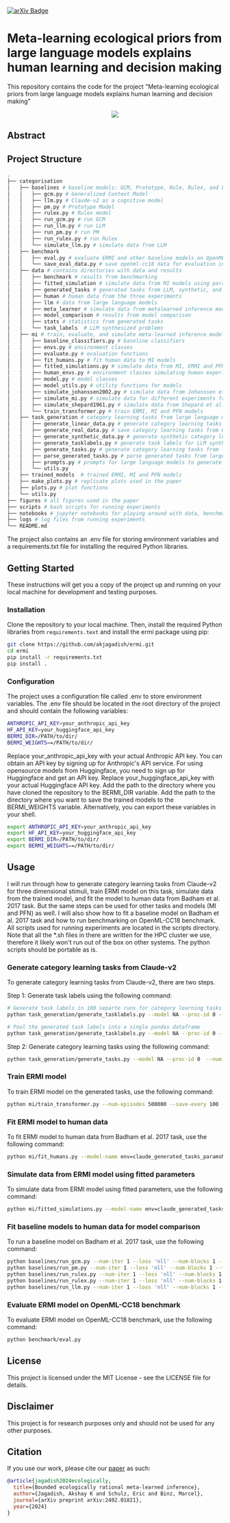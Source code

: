 [![arXiv Badge](https://img.shields.io/badge/arXiv-B31B1B?logo=arxiv&logoColor=fff&style=for-the-badge)]() 


# Meta-learning ecological priors from large language models explains human learning and decision making
This repository contains the code for the project "Meta-learning ecological priors from large language models explains human learning and decision making"


<p align="center">
  <img src="ermi.png" />
</p>

## Abstract


## Project Structure

```bash
.
├── categorisation
│   ├── baselines # baseline models: GCM, Prototype, Rule, Rulex, and LLM
│   │   ├── gcm.py # Generalized Context Model
│   │   ├── llm.py # Claude-v2 as a cognitive model
│   │   ├── pm.py # Prototype Model
│   │   ├── rulex.py # Rulex model 
│   │   ├── run_gcm.py # run GCM
│   │   ├── run_llm.py # run LLM
│   │   ├── run_pm.py # run PM
│   │   ├── run_rulex.py # run Rulex
│   │   └── simulate_llm.py # simulate data from LLM
│   ├── benchmark 
│   │   ├── eval.py # evaluate ERMI and other baseline models on OpenML-CC18 benchmark
│   │   └── save_eval_data.py # save openml-cc18 data for evaluation in a format used by Hollman et al. 2022 
│   ├── data # contains directories with data and results
│   │   ├── benchmark # results from benchmarking
│   │   ├── fitted_simulation # simulate data from MI models using parameters fitted to humans
│   │   ├── generated_tasks # generated tasks from LLM, synthetic, and OpenML-CC18
│   │   ├── human # human data from the three experiments
│   │   ├── llm # data from large language models
│   │   ├── meta_learner # simulate data from metalearned inference models
│   │   ├── model_comparison # results from model comparison
│   │   ├── stats # statistics from generated tasks
│   │   └── task_labels  # LLM synthesized problems
│   ├── mi # train, evaluate, and simulate meta-learned inference models: ERMI, MI and PFN
│   │   ├── baseline_classifiers.py # baseline classifiers
│   │   ├── envs.py # environment classes
│   │   ├── evaluate.py # evaluation functions
│   │   ├── fit_humans.py # fit human data to MI models
│   │   ├── fitted_simulations.py # simulate data from MI, ERMI and PFN models using parameters fitted to humans
│   │   ├── human_envs.py # environment classes simulating human experiments
│   │   ├── model.py # model classes
│   │   ├── model_utils.py # utility functions for models
│   │   ├── simulate_johanssen2002.py # simulate data from Johanssen et al. 2002
│   │   ├── simulate_mi.py # simulate data for different experiments from ERMI, MI and PFN models
│   │   ├── simulate_shepard1961.py # simulate data from Shepard et al. 1961
│   │   └── train_transformer.py # train ERMI, MI and PFN models
│   ├── task_generation # category learning tasks from large language models, synthetic tasks, and OpenML-CC18 tasks
│   │   ├── generate_linear_data.py # generate category learning tasks with linear decision boundaries
│   │   ├── generate_real_data.py # save category learning tasks from OpenML-CC18 benchmark
│   │   ├── generate_synthetic_data.py # generate synthetic category learning tasks
│   │   ├── generate_tasklabels.py # generate task labels for LLM synthesized problems
│   │   ├── generate_tasks.py # generate category learning tasks from large language models
│   │   ├── parse_generated_tasks.py # parse generated tasks from large language models
│   │   ├── prompts.py # prompts for large language models to generate category learning tasks
│   │   └── utils.py
│   ├── trained_models  # trained ERMI, MI and PFN models
│   ├── make_plots.py # replicate plots used in the paper
│   ├── plots.py # plot functions
│   └── utils.py
├── figures # all figures used in the paper
├── scripts # bash scripts for running experiments
├── notebooks # jupyter notebooks for playing around with data, benchmarking...
├── logs # log files from running experiments
└── README.md

```

The project also contains an .env file for storing environment variables and a requirements.txt file for installing the required Python libraries.

## Getting Started
These instructions will get you a copy of the project up and running on your local machine for development and testing purposes.


### Installation
Clone the repository to your local machine. Then, install the required Python libraries from `requirements.text` and install the ermi package using pip:
    
```bash
git clone https://github.com/akjagadish/ermi.git
cd ermi
pip install -r requirements.txt
pip install .
```

### Configuration
The project uses a configuration file called .env to store environment variables. The .env file should be located in the root directory of the project and should contain the following variables:

```bash
ANTHROPIC_API_KEY=your_anthropic_api_key
HF_API_KEY=your_huggingface_api_key
BERMI_DIR=/PATH/to/dir/
BERMI_WEIGHTS==/PATH/to/dir/
```
Replace your_anthropic_api_key with your actual Anthropic API key. You can obtain an API key by signing up for Anthropic's API service.
For using opensource models from Huggingface, you need to sign up for Huggingface and get an API key. Replace your_huggingface_api_key with your actual Huggingface API key.
Add the path to the directory where you have cloned the repository to the BERMI_DIR variable. Add the path to the directory where you want to save the trained models to the BERMI_WEIGHTS variable. Alternatively, you can export these variables in your shell.
```bash
export ANTHROPIC_API_KEY=your_anthropic_api_key
export HF_API_KEY=your_huggingface_api_key
export BERMI_DIR=/PATH/to/dir/
export BERMI_WEIGHTS==/PATH/to/dir/
```

## Usage

I will run through how to generate category learning tasks from Claude-v2 for three dimensional stimuli, train ERMI model on this task, simulate data  from the trained model, and fit the model to human data from Badham et al. 2017 task. But the same steps can be used for other tasks and models (MI and PFN) as well. I will also show how to fit a baseline model on Badham et al. 2017 task and how to run benchmarking on OpenML-CC18 benchmark. All scripts used for running experiments are located in the scripts directory. Note that all the *.sh files in there are written for the HPC cluster we use, therefore it likely won't run out of the box on other systems. The python scripts should be portable as is.


### Generate category learning tasks from Claude-v2
To generate category learning tasks from Claude-v2, there are two steps. 

Step 1: Generate task labels using the following command:
```bash
# Generate task labels in 100 separte runs for category learning tasks from Claude-v2
python task_generation/generate_tasklabels.py --model NA --proc-id 0 --num-runs 100 --num-tasks 250 --num-dim 3 --max-length 10000 --run-gpt claude --prompt-version 5 

# Pool the generated task labels into a single pandas dataframe
python task_generation/generate_tasklabels.py --model NA --proc-id 0 --num-runs 100 --num-tasks 250 --num-dim 3 --max-length 10000 --run-gpt claude --prompt-version 5 --pool --path /PATH/to/dir/categorisation/data/tasklabels

``` 

Step 2: Generate category learning tasks using the following command:
```bash
python task_generation/generate_tasks.py --model NA --proc-id 0  --num-tasks 10000 --start-task-id 0 --num-dim 3 --num-data 100 --max-length 4000 --run-gpt claude --prompt-version 4 --use-generated-tasklabels --file-name-tasklabels claude_generated_tasklabels_paramsNA_dim3_tasks23426_pversion5 --path-tasklabels /PATH/to/dir/categorisation/data/tasklabels
```

### Train ERMI model

To train ERMI model on the generated tasks, use the following command:
```bash
python mi/train_transformer.py --num-episodes 500000 --save-every 100 --print-every 100 --max-steps 250 --env-name claude_generated_tasks_paramsNA_dim3_data100_tasks11518_pversion4 --noise 0.0 --model-name transformer --num_hidden 256 --num_layers 6 --d_model 64 --num_head 8 --batch_size 64 --shuffle --env-dir /PATH/to/dir/categorisation/data/generated_tasks --shuffle-features --first-run-id 0
```

### Fit ERMI model to human data

To fit ERMI model to human data from Badham et al. 2017 task, use the following command:
```bash
python mi/fit_humans.py --model-name env=claude_generated_tasks_paramsNA_dim3_data100_tasks11518_pversion4_model=transformer_num_episodes500000_num_hidden=256_lr0.0003_num_layers=6_d_model=64_num_head=8_noise0.0_shuffleTrue_run=0 --task-name badham2017 --optimizer
```

### Simulate data from ERMI model using fitted parameters

To simulate data from ERMI model using fitted parameters, use the following command:
```bash
python mi/fitted_simulations.py --model-name env=claude_generated_tasks_paramsNA_dim3_data100_tasks11518_pversion4_model=transformer_num_episodes500000_num_hidden=256_lr0.0003_num_layers=6_d_model=64_num_head=8_noise0.0_shuffleTrue_run=0 --task-name badham2017 --optimizer differential_evolution

```

### Fit baseline models to human data for model comparison

To run a baseline model on Badham et al. 2017 task, use the following command:
```bash
python baselines/run_gcm.py --num-iter 1 --loss 'nll' --num-blocks 1 --fit-human-data --task-name badham2017 
python baselines/run_pm.py --num-iter 1 --loss 'nll' --num-blocks 1 --fit-human-data --prototypes from_data --task-name badham2017
python baselines/run_rulex.py --num-iter 1 --loss 'nll' --num-blocks 1 --fit-human-data --task-name badham2017
python baselines/run_rulex.py --num-iter 1 --loss 'nll' --num-blocks 1 --fit-human-data --exception --task-name badham2017
python baselines/run_llm.py --num-iter 1 --loss 'nll' --num-blocks 1 --fit-human-data --dataset badham2017
```

### Evaluate ERMI model on OpenML-CC18 benchmark

To evaluate ERMI model on OpenML-CC18 benchmark, use the following command:
```bash
python benchmark/eval.py

```

## License
This project is licensed under the MIT License - see the LICENSE file for details.

## Disclaimer
This project is for research purposes only and should not be used for any other purposes.

## Citation

If you use our work, please cite our
[paper](https://arxiv.org/abs/2402.01821) as such:

``` bibtex
@article{jagadish2024ecologically,
  title={Bounded ecologically rational meta-learned inference},
  author={Jagadish, Akshay K and Schulz, Eric and Binz, Marcel},
  journal={arXiv preprint arXiv:2402.01821},
  year={2024}
}
```

